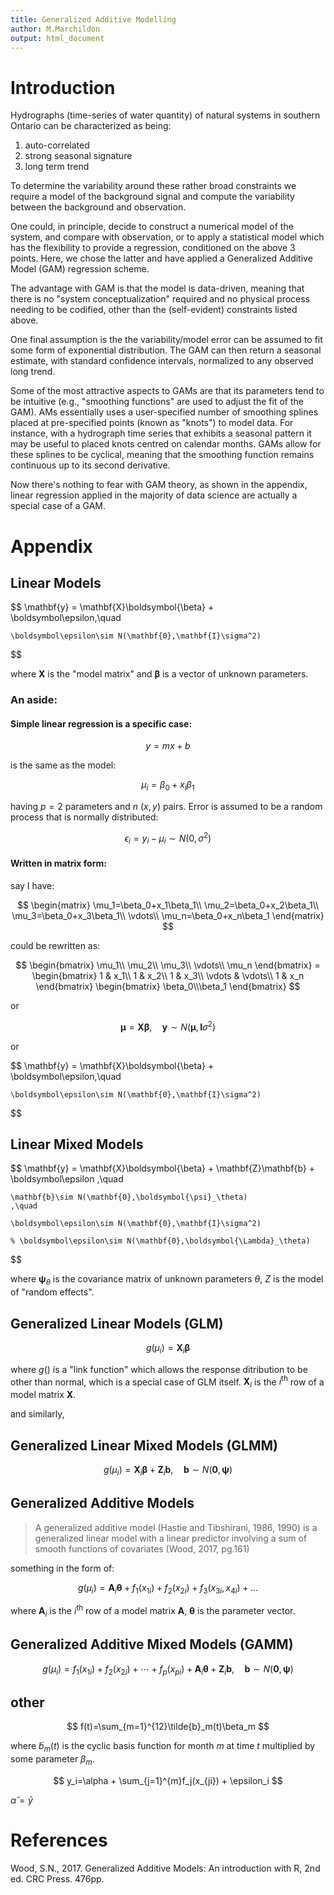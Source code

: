 ```yaml
---
title: Generalized Additive Modelling
author: M.Marchildon
output: html_document
---
```



# Introduction

Hydrographs (time-series of water quantity) of natural systems in southern Ontario can be characterized as being:

1. auto-correlated
1. strong seasonal signature
1. long term trend

To determine the variability around these rather broad constraints we require a model of the background signal and compute the variability between the background and observation.

One could, in principle, decide to construct a numerical model of the system, and compare with observation, or to apply a statistical model which has the flexibility to provide a regression, conditioned on the above 3 points. Here, we chose the latter and have applied a Generalized Additive Model (GAM) regression scheme.

The advantage with GAM is that the model is data-driven, meaning that there is no "system conceptualization" required and no physical process needing to be codified, other than the (self-evident) constraints listed above.

One final assumption is the the variability/model error can be assumed to fit some form of exponential distribution.  The GAM can then return a seasonal estimate, with standard confidence intervals, normalized to any observed long trend.

Some of the most attractive aspects to GAMs are that its parameters tend to be intuitive (e.g., "smoothing functions" are used to adjust the fit of the GAM). AMs essentially uses a user-specified number of smoothing splines placed at pre-specified points (known as "knots") to model data. For instance, with a hydrograph time series that exhibits a seasonal pattern it may be useful to placed knots centred on calendar months. GAMs allow for these splines to be cyclical, meaning that the smoothing function remains continuous up to its second derivative.

Now there's nothing to fear with GAM theory, as shown in the appendix, linear regression applied in the majority of data science are actually a special case of a GAM.



# Appendix

## Linear Models

$$ 
    \mathbf{y} = 
    \mathbf{X}\boldsymbol{\beta} + 
    \boldsymbol\epsilon,\quad 
    
    \boldsymbol\epsilon\sim N(\mathbf{0},\mathbf{I}\sigma^2) 
$$

where $\mathbf{X}$ is the "model matrix" and $\boldsymbol\beta$ is a vector of unknown parameters.


### An aside:

#### Simple linear regression is a specific case:

$$ y=mx+b $$

is the same as the model:

$$ \mu_i = \beta_0 + x_i\beta_1 $$

having $p=2$ parameters and $n$ $(x,y)$ pairs. Error is assumed to be a random process that is normally distributed:

$$ \epsilon_i=y_i-\mu_i \sim N(0,\sigma^2) $$

#### Written in matrix form:

say I have:

$$
    \begin{matrix}
        \mu_1=\beta_0+x_1\beta_1\\
        \mu_2=\beta_0+x_2\beta_1\\
        \mu_3=\beta_0+x_3\beta_1\\
        \vdots\\
        \mu_n=\beta_0+x_n\beta_1
    \end{matrix}
$$

could be rewritten as:

$$
    \begin{bmatrix}
        \mu_1\\
        \mu_2\\
        \mu_3\\
        \vdots\\
        \mu_n
    \end{bmatrix} =
    \begin{bmatrix}
        1 & x_1\\
        1 & x_2\\
        1 & x_3\\
        \vdots & \vdots\\
        1 & x_n
    \end{bmatrix}  
    \begin{bmatrix}
        \beta_0\\\beta_1
    \end{bmatrix}          
$$

or

$$ 
    \boldsymbol\mu = \mathbf{X}\boldsymbol\beta
    ,\quad
    \mathbf{y}\sim N(\boldsymbol\mu, \mathbf{I}\sigma^2)
$$

or

$$ 
    \mathbf{y} = 
    \mathbf{X}\boldsymbol{\beta} + 
    \boldsymbol\epsilon,\quad 
    
    \boldsymbol\epsilon\sim N(\mathbf{0},\mathbf{I}\sigma^2) 
$$


## Linear Mixed Models

$$ 
    \mathbf{y} = 
    \mathbf{X}\boldsymbol{\beta} +
    \mathbf{Z}\mathbf{b} +
    \boldsymbol\epsilon
    ,\quad 
    
    \mathbf{b}\sim N(\mathbf{0},\boldsymbol{\psi}_\theta) 
    ,\quad

    \boldsymbol\epsilon\sim N(\mathbf{0},\mathbf{I}\sigma^2) 

    % \boldsymbol\epsilon\sim N(\mathbf{0},\boldsymbol{\Lambda}_\theta)

$$

where $\boldsymbol{\psi}_\theta$ is the covariance matrix of unknown parameters $\theta$, $Z$ is the model of "random effects". 

<!-- Often $\boldsymbol{\Lambda}_\theta=\mathbf{I}\sigma^2$ (Wood, 2017, pg.61). -->



## Generalized Linear Models (GLM)

$$
    g(\mu_i)=\mathbf{X}_i\boldsymbol\beta
$$

where $g()$ is a "link function" which allows the response ditribution to be other than normal, which is a special case of GLM itself. $\mathbf{X}_i$ is the $i^\text{th}$ row of a model matrix $\mathbf{X}$.

and similarly,

## Generalized Linear Mixed Models (GLMM)

$$
    g(\mu_i)=
    \mathbf{X}_i\boldsymbol\beta +
    \mathbf{Z}_i\mathbf{b}
    ,\quad
        \mathbf{b}\sim N(\mathbf{0},\boldsymbol\psi)   
$$


## Generalized Additive Models

> A generalized additive model (Hastie and Tibshirani, 1986, 1990) is a generalized linear model with a linear predictor involving a sum of smooth functions of covariates (Wood, 2017, pg.161)

something in the form of:

$$
    g(\mu_i)=\mathbf{A}_i\boldsymbol\theta+
    f_1(x_{1i}) +
    f_2(x_{2i}) +
    f_3(x_{3i},x_{4i}) + \dots
$$

where $\mathbf{A}_i$ is the $i^\text{th}$ row of a model matrix $\mathbf{A}$, $\boldsymbol\theta$ is the parameter vector.


## Generalized Additive Mixed Models (GAMM)

$$
    g(\mu_i)=
    f_1(x_{1i}) +
    f_2(x_{2i}) + \cdots +
    f_p(x_{pi}) + 
    \mathbf{A}_i\boldsymbol\theta +
    \mathbf{Z}_i\mathbf{b}
    ,\quad
        \mathbf{b}\sim N(\mathbf{0},\boldsymbol\psi)
$$

## other

$$
    f(t)=\sum_{m=1}^{12}\tilde{b}_m(t)\beta_m
$$

where $\tilde{b}_m(t)$ is the cyclic basis function for month $m$ at time $t$ multiplied by some parameter $\beta_m$.


<!-- pg.318 -->

$$
    y_i=\alpha + \sum_{j=1}^{m}f_j(x_{ji}) + \epsilon_i
$$

$\hat{\alpha}=\bar{y}$

# References

Wood, S.N., 2017. Generalized Additive Models: An introduction with R, 2nd ed. CRC Press. 476pp.
